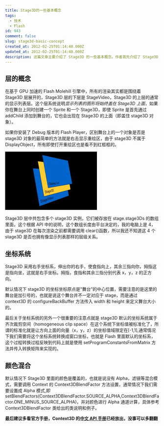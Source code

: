 ```yaml
---
title: Stage3D的一些基本概念
tags:
  - 技术
  - Flash
id: 943
comment: false
slug: stage3d-basic-concept
created_at: 2012-02-25T01:14:40.000Z
updated_at: 2012-02-25T01:14:40.000Z
description: 这篇文章主要介绍了 Stage3D 的一些基本概念。作者首先介绍了 Stage3D 层的概念和层级关系，并提供了示意图来帮助读者更好地理解。接着，作者详细讲解了 Stage3D 的坐标系统，包括右手坐标系、坐标原点和齐次裁剪空间等概念。作者还介绍了如何将 Stage3D 的坐标系统转换成 Flash 默认的坐标系。
---
```


## 层的概念

在基于 GPU 加速的 Flash Molehill 引擎中，所有的渲染其实都是围绕着 Stage3D 层展开的，Stage3D 层的下层是 StageVideo，Stage3D 的上层的通常的显示列表层。这个层系统说明*显示列表的图形将始终盖在 Stage3D 上面*，如果你在舞台上同时创建一个 Sprite 和一个 Stage3D，即使 Sprite 是首先通过 addChild 添加到舞台的，它也会出现在 Stage3D 的上面（即盖住 stage3D 对象）。

如果你安装了 Debug 版本的 Flash Player，区别舞台上的一个对象是否是 stage3D 对象的最简单的方法就是右击显示重绘区，由于 stage3D 不属于 DisplayObject，所有即使打开重绘区也是看不到红框框的。

![](./stage3DLayout.jpg 'stage3DLayout')

Stage3D 层中共包含多个 stage3D 实例，它们被存放在 stage.stage3Ds 的数组里面，这个根据 API 中的说明，这个数组长度由平台决定的，我的电脑上是 4，由于 stage3D 在每次渲染之前都需要调用 clear()函数，所以我还不知道这 4 个 stage3D 是否也拥有像显示列表那样的层级关系。

## 坐标系统

Stage3D 采用右手坐标系，伸出你的右手，使食指向上，其余三指向你，拇指这是指向坐，这就是右手坐标。拇指，食指和其余三指分别代表 x，y，z 的正方向。

默认情况下 stage3D 的坐标坐标原点是"舞台”的中心位置，需要注意的是这里的舞台是加引号的，也就是说这个舞台并不一定对应于 stage，而是通过 context3D 的 configureBackBuffer 方法传入 width 和 height 来定义舞台大小的。

最后关于坐标系统的另外一个很重要的注意点就是 stage3D 默认的坐标系统属于齐次裁剪空间（homogeneous clip space）在这个系统下坐标值被标准化了，所谓的标准化就是让方向上面的向量（x，y，z）的坐标值域限定在\[-1,1],通常情况下我们需要将这个坐标系统转换成窗口坐标，也就是 Flash 里面默认的坐标系，这个过程转换过程反映到代码上就是使用 setProgramConstantsFromMatrix 方法并传入转换矩阵来实现的。

## 颜色混合

默认情况下 Stage3D 里面的颜色是覆盖的，也就是说没有 Alpha，滤镜等混合模式，需要调用 Context 的 Context3DBlendFactor 方法设置，通常情况下我们需要设置成 Alpha 模式,即 setBlendFactors(Context3DBlendFactor.SOURCE_ALPHA,Context3DBlendFactor.ONE_MINUS_SOURCE_ALPHA)，并对颜色进行 Alpha 通道计算，具体参考 Context3DBlendFactor 类给出的类说明和例子。

**最后建议多看官方手册，Context3D 的[中文 API 手册](http://help.adobe.com/zh_CN/FlashPlatform/reference/actionscript/3/flash/display3D/Context3D.html)已经放出，没事可以多翻翻**
